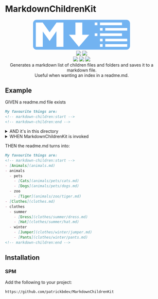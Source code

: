 # MarkdownChildrenKit

<p align="center">
    <img src="Assets/logo/logo.svg" width="320pt" alt="Markdown Logo with list">
    <br>
    <a href="https://swiftpackageindex.com/patrickbdev/MarkdownChildrenKit"><img src="https://img.shields.io/endpoint?url=https%3A%2F%2Fswiftpackageindex.com%2Fapi%2Fpackages%2Fpatrickbdev%2FMarkdownChildrenKit%2Fbadge%3Ftype%3Dplatforms"/></a>
    <a href="https://swiftpackageindex.com/patrickbdev/MarkdownChildrenKit"><img src="https://img.shields.io/endpoint?url=https%3A%2F%2Fswiftpackageindex.com%2Fapi%2Fpackages%2Fpatrickbdev%2FMarkdownChildrenKit%2Fbadge%3Ftype%3Dswift-versions"/></a>
    <br>
    <a href="https://github.com/apple/swift-package-manager" alt="MarkdownChildrenKit on Swift Package Manager"><img src="https://img.shields.io/badge/Swift%20Package%20Manager-compatible-brightgreen.svg" /></a>
    <a href="https://github.com/patrickbdev/MarkdownChildrenKit/actions/workflows/swift.yml"><img src="https://github.com/patrickbdev/MarkdownChildrenKit/actions/workflows/swift.yml/badge.svg"/></a>
    <a href="https://codecov.io/gh/patrickbdev/MarkdownChildrenKit"><img src="https://codecov.io/gh/patrickbdev/MarkdownChildrenKit/branch/develop/graph/badge.svg?token=O6FVY8NPLC"/></a>
    <br>
    Generates a markdown list of children files and folders and saves it to a markdown file.<br>
    Useful when wanting an index in a readme.md.
</p>

## Example
GIVEN a readme.md file exists

```markdown
My favourite things are:
<!-- markdown-children:start -->
<!-- markdown-children:end -->
```

<details>
	<summary>AND it's in this directory</summary>
	
<img src="Assets/readme/given.png" height="300pt" alt="Directory of files and folders">
</details>

<details>
	<summary>WHEN MarkdownChildrenKit is invoked</summary>
	
```swift
try MarkdownChildren().process(.init(
    url: URL(string: "../readme.md",
    nameType: .useH1,
    tagStart: "<!-- markdown-children:start -->",
    tagEnd: "<!-- markdown-children:end -->",
    saver: saver
))
``` 
</details>

THEN the readme.md turns into:

```markdown
My favourite things are:
<!-- markdown-children:start -->
- [Animals](animals.md)
- animals
  - pets
    - [Cats](animals/pets/cats.md)
    - [Dogs](animals/pets/dogs.md)
  - zoo
    - [Tiger](animals/zoo/tiger.md)
- [Clothes](clothes.md)
- clothes
  - summer
    - [Dress](clothes/summer/dress.md)
    - [Hat](clothes/summer/hat.md)
  - winter
    - [Jumper](clothes/winter/jumper.md)
    - [Pants](clothes/winter/pants.md)
<!-- markdown-children:end -->
```


## Installation

### SPM
Add the following to your project:  
```
https://github.com/patrickbdev/MarkdownChildrenKit
```
